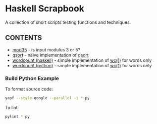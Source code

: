 # Haskell Scrapbook

A collection of short scripts testing functions and techniques.

## CONTENTS

* [mod35](mod35.hs) - is input modulus 3 or 5?
* [qsort](qsort.hs) - näive implementation of [qsort](https://en.wikipedia.org/wiki/Quicksort)
* [wordcount (haskell)](wordcount.hs) - simple implementation of [wc(1)](https://linux.die.net/man/1/wc) for words only
* [wordcount (python)](wordcount.py) - simple implementation of [wc(1)](https://linux.die.net/man/1/wc) for words only

### Build Python Example

To format source code:

```bash
yapf --style google --parallel -i *.py
```

To lint:

```bash
pylint *.py
```
